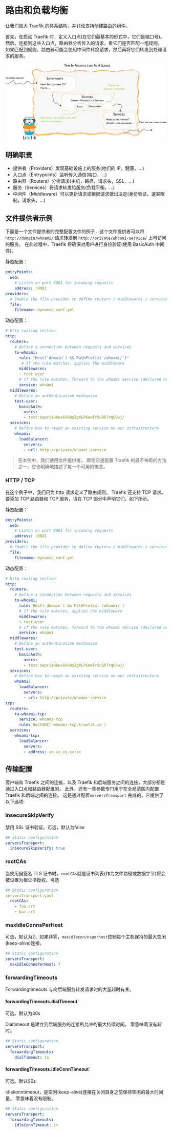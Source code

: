 # 路由和负载均衡

让我们放大 Traefik 的体系结构，并讨论支持创建路由的组件。 

首先，在启动 Traefik 时，定义入口点(在它们最基本的形式中，它们是端口号)。 然后，连接到这些入口点，路由器分析传入的请求，看它们是否匹配一组规则。 如果匹配到规则，路由器可能会使用中间件转换请求，然后再将它们转发到处理请求的服务。

![images](../../images/architecture-overview.png)

## 明确职责

- 提供者（Providers）发现基础设施上的服务(他们的 IP，健康，...)
- 入口点（Entrypoints）监听传入通信(端口，...)
- 路由器（Routers）分析请求(主机，路径，请求头，SSL，...)
- 服务（Services）将请求转发给服务(负载平衡，...)
- 中间件（Middleware）可以更新请求或根据请求做出决定(身份验证，速率限制，请求头，...)

## 文件提供者示例

下面是一个文件提供者的完整配置文件的例子，这个文件提供者可以将 `http://domain/whoami/` 请求转发到 `http://private/whoami-service/` 上可访问的服务。 在此过程中，Traefik 将确保对用户进行身份验证(使用 BasicAuth 中间件)。

静态配置：

```yaml
entryPoints:
  web:
    # Listen on port 8081 for incoming requests
    address: :8081
providers:
  # Enable the file provider to define routers / middlewares / services in a file
  file:
    filename: dynamic_conf.yml
```

动态配置：

```yaml
# http routing section
http:
  routers:
    # Define a connection between requests and services
    to-whoami:
      rule: "Host(`domain`) && PathPrefix(`/whoami/`)"
       # If the rule matches, applies the middleware
      middlewares:
      - test-user
      # If the rule matches, forward to the whoami service (declared below)
      service: whoami
  middlewares:
    # Define an authentication mechanism
    test-user:
      basicAuth:
        users:
        - test:$apr1$H6uskkkW$IgXLP6ewTrSuBkTrqE8wj/
  services:
    # Define how to reach an existing service on our infrastructure
    whoami:
      loadBalancer:
        servers:
        - url: http://private/whoami-service
```

> 在本例中，我们使用文件提供者。 即使它是配置 Traefik 的最不神奇的方法之一，它也明确地描述了每一个可用的概念。

### HTTP / TCP

在这个例子中，我们只为 http 请求定义了路由规则。 Traefik 还支持 TCP 请求。 要添加 TCP 路由器和 TCP 服务，请在 TCP 部分中声明它们，如下所示。

静态配置：

```yaml
entryPoints:
  web:
    # Listen on port 8081 for incoming requests
    address: :8081
providers:
  # Enable the file provider to define routers / middlewares / services in a file
  file:
    filename: dynamic_conf.yml
```

动态配置：

```yaml
# http routing section
http:
  routers:
    # Define a connection between requests and services
    to-whoami:
      rule: Host(`domain`) && PathPrefix(`/whoami/`)
      # If the rule matches, applies the middleware
      middlewares:
      - test-user
      # If the rule matches, forward to the whoami service (declared below)
      service: whoami
  middlewares:
    # Define an authentication mechanism
    test-user:
      basicAuth:
        users:
        - test:$apr1$H6uskkkW$IgXLP6ewTrSuBkTrqE8wj/
  services:
    # Define how to reach an existing service on our infrastructure
    whoami:
      loadBalancer:
        servers:
        - url: http://private/whoami-service
tcp:
  routers:
    to-whoami-tcp:
      service: whoami-tcp
      rule: HostSNI(`whoami-tcp.traefik.io`)
  services:
    whoami-tcp:
      loadBalancer:
        servers:
        - address: xx.xx.xx.xx:xx
```

## 传输配置

客户端和 Traefik 之间的连接，以及 Traefik 和后端服务之间的连接，大部分都是通过入口点和路由器配置的。 此外，还有一些参数专门用于在全局范围内配置 Traefik 和后端之间的连接。 这是通过配置`serversTransport` 完成的，它提供了以下选项:

### insecureSkipVerify

禁用 SSL 证书验证。可选，默认为false

```yaml
## Static configuration
serversTransport:
  insecureSkipVerify: true
```

### rootCAs

当使用自签名 TLS 证书时，`rootCAs`就是证书列表(作为文件路径或数据字节)将会被设置为根证书授权。可选

```yaml
## Static configuration
serversTransport:yaml
  rootCAs:
    - foo.crt
    - bar.crt
```

### maxIdleConnsPerHost

可选，默认为2，如果非零，`maxidlecon/nsperhost`控制每个主机保持的最大空闲(keep-alive)连接。

```yaml
## Static configuration
serversTransport:
  maxIdleConnsPerHost: 7
```

### forwardingTimeouts

Forwardingtimeouts 与向后端服务转发请求时的大量超时有关。

#### forwardingTimeouts.dialTimeout`

可选。默认为30s

Dialtimeout 是建立到后端服务的连接所允许的最大持续时间。 零意味着没有超时。

```yaml
## Static configuration
serversTransport:
  forwardingTimeouts:
    dialTimeout: 1s
```

#### forwardingTimeouts.idleConnTimeout`

可选。默认90s

Idlekonntimeout，是空闲(keep-alive)连接在关闭自身之前保持空闲的最大时间量。 零意味着没有限制。

```yaml
## Static configuration
serversTransport:
  forwardingTimeouts:
    idleConnTimeout: 1s
```
